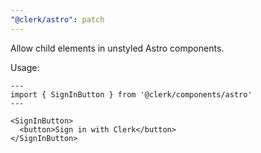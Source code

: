 ```yaml
---
"@clerk/astro": patch
---
```


Allow child elements in unstyled Astro components.

Usage:

```astro
---
import { SignInButton } from '@clerk/components/astro'
---

<SignInButton>
  <button>Sign in with Clerk</button>
</SignInButton>
```
